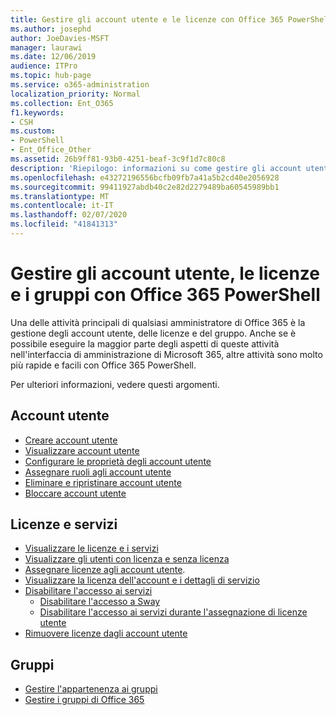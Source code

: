 ```yaml
---
title: Gestire gli account utente e le licenze con Office 365 PowerShell
ms.author: josephd
author: JoeDavies-MSFT
manager: laurawi
ms.date: 12/06/2019
audience: ITPro
ms.topic: hub-page
ms.service: o365-administration
localization_priority: Normal
ms.collection: Ent_O365
f1.keywords:
- CSH
ms.custom:
- PowerShell
- Ent_Office_Other
ms.assetid: 26b9ff81-93b0-4251-beaf-3c9f1d7c80c8
description: 'Riepilogo: informazioni su come gestire gli account utente, le licenze e i gruppi con Office 365 PowerShell.'
ms.openlocfilehash: e43272196556bcfb09fb7a41a5b2cd40e2056928
ms.sourcegitcommit: 99411927abdb40c2e82d2279489ba60545989bb1
ms.translationtype: MT
ms.contentlocale: it-IT
ms.lasthandoff: 02/07/2020
ms.locfileid: "41841313"
---
```

# <a name="manage-user-accounts-licenses-and-groups-with-office-365-powershell"></a>Gestire gli account utente, le licenze e i gruppi con Office 365 PowerShell

Una delle attività principali di qualsiasi amministratore di Office 365 è la gestione degli account utente, delle licenze e del gruppo. Anche se è possibile eseguire la maggior parte degli aspetti di queste attività nell'interfaccia di amministrazione di Microsoft 365, altre attività sono molto più rapide e facili con Office 365 PowerShell. 

Per ulteriori informazioni, vedere questi argomenti.

## <a name="user-accounts"></a>Account utente

- [Creare account utente](create-user-accounts-with-office-365-powershell.md)
- [Visualizzare account utente](view-user-accounts-with-office-365-powershell.md)
- [Configurare le proprietà degli account utente](configure-user-account-properties-with-office-365-powershell.md)
- [Assegnare ruoli agli account utente](assign-roles-to-user-accounts-with-office-365-powershell.md)
- [Eliminare e ripristinare account utente](delete-and-restore-user-accounts-with-office-365-powershell.md)
- [Bloccare account utente](block-user-accounts-with-office-365-powershell.md)

## <a name="licenses-and-services"></a>Licenze e servizi
- [Visualizzare le licenze e i servizi](view-licenses-and-services-with-office-365-powershell.md)
- [Visualizzare gli utenti con licenza e senza licenza](view-licensed-and-unlicensed-users-with-office-365-powershell.md)
- [Assegnare licenze agli account utente](assign-licenses-to-user-accounts-with-office-365-powershell.md).
- [Visualizzare la licenza dell'account e i dettagli di servizio](view-account-license-and-service-details-with-office-365-powershell.md)
- [Disabilitare l'accesso ai servizi](disable-access-to-services-with-office-365-powershell.md)
  - [Disabilitare l'accesso a Sway](disable-access-to-sway-with-office-365-powershell.md)
  - [Disabilitare l'accesso ai servizi durante l'assegnazione di licenze utente](disable-access-to-services-while-assigning-user-licenses.md)
- [Rimuovere licenze dagli account utente](remove-licenses-from-user-accounts-with-office-365-powershell.md)

## <a name="groups"></a>Gruppi
- [Gestire l'appartenenza ai gruppi](maintain-group-membership-with-office-365-powershell.md)
- [Gestire i gruppi di Office 365](manage-office-365-groups-with-powershell.md)

